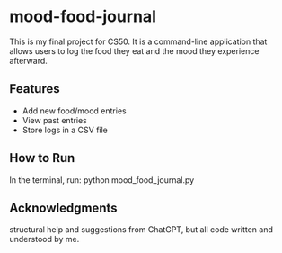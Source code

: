 # mood-food-journal
This is my final project for CS50. It is a command-line application that allows users to log the food they eat and the mood they experience afterward.

## Features
- Add new food/mood entries
- View past entries
- Store logs in a CSV file

## How to Run
In the terminal, run: python mood_food_journal.py

## Acknowledgments
structural help and suggestions from ChatGPT, but all code written and understood by me.
